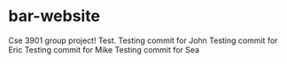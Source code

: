 bar-website
===========

Cse 3901 group project!
Test.
Testing commit for John 
Testing commit for Eric
Testing commit for Mike
Testing commit for Sea
